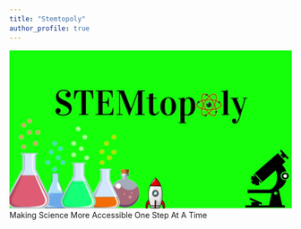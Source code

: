 ```yaml
---
title: "Stemtopoly"
author_profile: true
---
```

![image](/assets/images/StemtopolyPic.PNG)
Making Science More Accessible One Step At A Time
